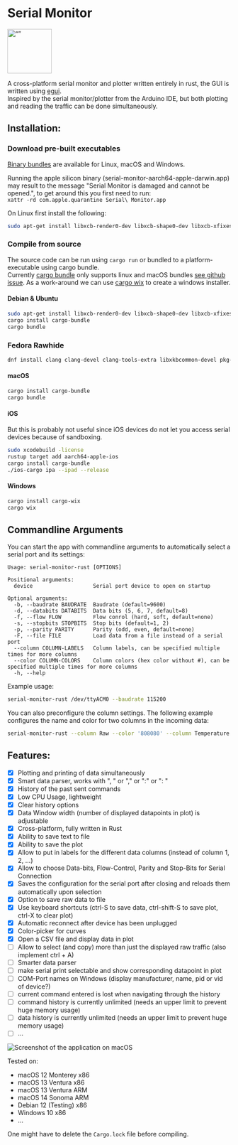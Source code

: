 # Serial Monitor

<a href="https://github.com/hacknus/serial-monitor-rust/releases"><img src="icons/icon.png" alt=“” width="100" height="100"> </img> </a>

A cross-platform serial monitor and plotter written entirely in rust, the GUI is written
using [egui](https://github.com/emilk/egui).  
Inspired by the serial monitor/plotter from the Arduino IDE, but both plotting and reading the traffic can be done
simultaneously.

## Installation:

### Download pre-built executables

[Binary bundles](https://github.com/hacknus/serial-monitor-rust/releases) are available for Linux, macOS and Windows.

Running the apple silicon binary (serial-monitor-aarch64-apple-darwin.app) may result to the message "Serial Monitor is
damaged and cannot be opened.", to get
around this you first need to run:  
`xattr -rd com.apple.quarantine Serial\ Monitor.app`

On Linux first install the following:

```sh
sudo apt-get install libxcb-render0-dev libxcb-shape0-dev libxcb-xfixes0-dev libxkbcommon-dev libssl-dev
```

### Compile from source

The source code can be run using `cargo run` or bundled to a platform-executable using cargo bundle.  
Currently [cargo bundle](https://github.com/burtonageo/cargo-bundle) only supports linux and macOS
bundles [see github issue](https://github.com/burtonageo/cargo-bundle/issues/77).
As a work-around we can use [cargo wix](https://github.com/volks73/cargo-wix) to create a windows installer.

#### Debian & Ubuntu

```sh
sudo apt-get install libxcb-render0-dev libxcb-shape0-dev libxcb-xfixes0-dev libxkbcommon-dev libssl-dev libudev-dev
cargo install cargo-bundle
cargo bundle
```

### Fedora Rawhide

```sh
dnf install clang clang-devel clang-tools-extra libxkbcommon-devel pkg-config openssl-devel libxcb-devel gtk3-devel atk fontconfig-devel libusbx-devel
```

#### macOS

```sh
cargo install cargo-bundle
cargo bundle
```

#### iOS

But this is probably not useful since iOS devices do not let you access serial devices because of sandboxing.

```sh
sudo xcodebuild -license
rustup target add aarch64-apple-ios
cargo install cargo-bundle
./ios-cargo ipa --ipad --release
```

#### Windows

```sh
cargo install cargo-wix
cargo wix
```

## Commandline Arguments
You can start the app with commandline arguments to automatically select a serial port and its settings:

```text
Usage: serial-monitor-rust [OPTIONS]

Positional arguments:
  device                   Serial port device to open on startup

Optional arguments:
  -b, --baudrate BAUDRATE  Baudrate (default=9600)
  -d, --databits DATABITS  Data bits (5, 6, 7, default=8)
  -f, --flow FLOW          Flow conrol (hard, soft, default=none)
  -s, --stopbits STOPBITS  Stop bits (default=1, 2)
  -p, --parity PARITY      Parity (odd, even, default=none)
  -F, --file FILE          Load data from a file instead of a serial port
  --column COLUMN-LABELS   Column labels, can be specified multiple times for more columns
  --color COLUMN-COLORS    Column colors (hex color without #), can be specified multiple times for more columns
  -h, --help
```

Example usage:

```sh
serial-monitor-rust /dev/ttyACM0 --baudrate 115200
```

You can also preconfigure the column settings.  The following example configures the name and color for two columns in the incoming data:

```sh
serial-monitor-rust --column Raw --color '808080' --column Temperature --color 'ff8000' /dev/ttyACM0
```

## Features:

- [X] Plotting and printing of data simultaneously
- [X] Smart data parser, works with ", " or "," or ":" or ": "
- [X] History of the past sent commands
- [X] Low CPU Usage, lightweight
- [X] Clear history options
- [X] Data Window width (number of displayed datapoints in plot) is adjustable
- [X] Cross-platform, fully written in Rust
- [X] Ability to save text to file
- [X] Ability to save the plot
- [X] Allow to put in labels for the different data columns (instead of column 1, 2, ...)
- [X] Allow to choose Data-bits, Flow-Control, Parity and Stop-Bits for Serial Connection
- [X] Saves the configuration for the serial port after closing and reloads them automatically upon selection
- [X] Option to save raw data to file
- [X] Use keyboard shortcuts (ctrl-S to save data, ctrl-shift-S to save plot, ctrl-X to clear plot)
- [X] Automatic reconnect after device has been unplugged
- [X] Color-picker for curves
- [X] Open a CSV file and display data in plot
- [ ] Allow to select (and copy) more than just the displayed raw traffic (also implement ctrl + A)
- [ ] Smarter data parser
- [ ] make serial print selectable and show corresponding datapoint in plot
- [ ] COM-Port names on Windows (display manufacturer, name, pid or vid of device?)
- [ ] current command entered is lost when navigating through the history
- [ ] command history is currently unlimited (needs an upper limit to prevent huge memory usage)
- [ ] data history is currently unlimited (needs an upper limit to prevent huge memory usage)
- [ ] ...

![Screenshot of the application on macOS](screenshot.png)

Tested on:

- macOS 12 Monterey x86
- macOS 13 Ventura x86
- macOS 13 Ventura ARM
- macOS 14 Sonoma ARM
- Debian 12 (Testing) x86
- Windows 10 x86
- ...

One might have to delete the `Cargo.lock` file before compiling.
